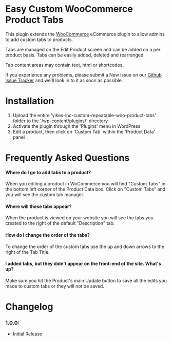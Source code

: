 Easy Custom WooCommerce Product Tabs
============================================

This plugin extends the [WooCommerce](www.woothemes.com/woocommerce/) eCommerce plugin to allow admins to add custom tabs to products. 

Tabs are managed on the Edit Product screen and can be added on a per product basis. Tabs can be easily added, deleted and rearranged.

Tab content areas may contain text, html or shortcodes. 

If you experience any problems, please submit a New Issue on our [Github Issue Tracker](https://github.com/yikesinc/yikes-inc-easy-custom-woocommerce-product-tabs/issues) and we'll look in to it as soon as possible.

Installation
===========

1. Upload the entire 'yikes-inc-custom-repeatable-woo-product-tabs' folder to the '/wp-content/plugins/' directory
1. Activate the plugin through the 'Plugins' menu in WordPress
1. Edit a product, then click on 'Custom Tab' within the 'Product Data' panel

Frequently Asked Questions
===========

#### Where do I go to add tabs to a product?
When you editing a product in WoCommerce you will find "Custom Tabs" in the bottom left corner of the Product Data box. Click on "Custom Tabs" and you will see the custom tab manager.

#### Where will these tabs appear?
When the product is viewed on your website you will see the tabs you created to the right of the default "Description" tab. 

#### How do I change the order of the tabs?
To change the order of the custom tabs use the up and down arrows to the right of the Tab Title.

#### I added tabs, but they didn't appear on the front-end of the site. What's up?
Make sure you hit the Product's main Update button to save all the edits you made to custom tabs or they will not be saved.


Changelog
===========

### 1.0.0:
* Initial Release

